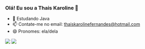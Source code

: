### Olá! Eu sou a Thais Karoline 👋

- 🌱 Estudando Java 
- 📫 Contate-me no email: thaiskarolinefernandes@hotmail.com
- 😄 Pronomes: ela/dela


<picture>
  <source
    align="center" srcset="https://github-readme-stats.vercel.app/api?username=thaiskaroline&show_icons=true&theme=dark"
    media="(prefers-color-scheme: dark)"
  />
  <source
    align="center" srcset="https://github-readme-stats.vercel.app/api?username=thaiskaroline&show_icons=true"
    media="(prefers-color-scheme: light), (prefers-color-scheme: no-preference)"
  />
  <img align="center" src="https://github-readme-stats.vercel.app/api?username=thaiskaroline&hide=contribs,prs" />
</picture>
<a href="https://github.com/thaiskaroline/convoychat">
  <img align="center" src="https://github-readme-stats.vercel.app/api/top-langs/?username=thaiskaroline&layout=compact&show_icons=true&theme=dark"
    media="(prefers-color-scheme: dark)" />
</a>
